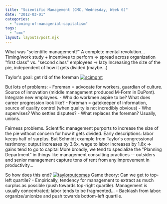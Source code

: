 ```yaml
---
title: "Scientific Management (CMC, Wednesday, Week 6)"
date: "2012-03-01"
categories: 
  - "coming-of-managerial-capitalism"
tags: 
  - "cmc"
layout: layouts/post.njk
---
```


What was "scientific management?" A complete mental revolution... Timing/work study + incentives to perform => spread across organization "first class" vs. "second class" employees => lazy Increasing the size of the pie, independent of how it gets divided (maybe...)

Taylor's goal: get rid of the foreman [![](images/scimgmt.jpg "scimgmt")](http://colinbarry.com/wp-content/uploads/2012/02/scimgmt.jpg)

But lots of problems: - Foreman = advocate for workers, guardian of culture. Source of innovation (middle management produced M-Form in DuPont). Integrate new employees. - Who do workmen aspire to be? What does career progression look like? - Foreman = gatekeeper of information, source of quality control (when quality is not incredibly obvious) - Who supervises? Who settles disputes? - What replaces the foreman? Usually, unions.

Fairness problems. Scientific management purports to increase the size of the pie without concern for how it gets divided. Early descriptions: labor keeps half of surplus. But Schmidt example from Taylor's congressional testimony: output increases by 3.6x, wage to labor increases by 1.6x => gains tend to go to capital More broadly, we tend to specialize the "Planning Department" in things like management consulting practices -- outsiders and senior management capture tons of rent from any improvement in productivity...

So how does this end? [![](images/tayloroutcomes-1024x772.jpg "tayloroutcomes")](http://colinbarry.com/wp-content/uploads/2012/02/tayloroutcomes.jpg) Game theory: Can we get to top-left quartile? - Empirically, tendency for management to extract as much surplus as possible (push towards top-right quartile). Management is usually concentrated; labor tends to be fragmented... - Backlash from labor: organize/unionize and push towards bottom-left quartile.
